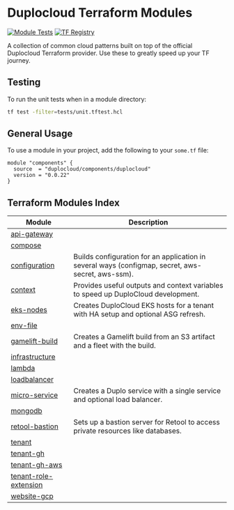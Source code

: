 # Duplocloud Terraform Modules  

[![Module Tests](https://github.com/duplocloud/terraform-duplocloud-components/actions/workflows/test.yml/badge.svg)](https://github.com/duplocloud/terraform-duplocloud-components/actions/workflows/test.yml) [![TF Registry](https://img.shields.io/badge/TF-Registry-%23844FBA?style=flat-square&logo=terraform)](https://registry.terraform.io/modules/duplocloud/components/duplocloud/latest)

A collection of common cloud patterns built on top of the official Duplocloud Terraform provider. Use these to greatly speed up your TF journey. 

## Testing  

To run the unit tests when in a module directory:  
```sh
tf test -filter=tests/unit.tftest.hcl
```

## General Usage  

To use a module in your project, add the following to your `some.tf` file:  
```hcl
module "components" {
  source  = "duplocloud/components/duplocloud"
  version = "0.0.22"
}
```

## Terraform Modules Index

| Module | Description |
|--------|-------------|
| [api-gateway](modules/api-gateway/README.md) | |
| [compose](modules/compose/README.md) | |
| [configuration](modules/configuration/README.md) | Builds configuration for an application in several ways (configmap, secret, aws-secret, aws-ssm). |
| [context](modules/context/README.md) | Provides useful outputs and context variables to speed up DuploCloud development. |
| [eks-nodes](modules/eks-nodes/README.md) | Creates DuploCloud EKS hosts for a tenant with HA setup and optional ASG refresh. |
| [env-file](modules/env-file/README.md) | |
| [gamelift-build](modules/gamelift-build/README.md) | Creates a Gamelift build from an S3 artifact and a fleet with the build. |
| [infrastructure](modules/infrastructure/README.md) | |
| [lambda](modules/lambda/README.md) | |
| [loadbalancer](modules/loadbalancer/README.md) | |
| [micro-service](modules/micro-service/README.md) | Creates a Duplo service with a single service and optional load balancer. |
| [mongodb](modules/mongodb/README.md) | |
| [retool-bastion](modules/retool-bastion/README.md) | Sets up a bastion server for Retool to access private resources like databases. |
| [tenant](modules/tenant/README.md) | |
| [tenant-gh](modules/tenant-gh/README.md) | |
| [tenant-gh-aws](modules/tenant-gh-aws/README.md) | |
| [tenant-role-extension](modules/tenant-role-extension/README.md) | |
| [website-gcp](modules/website-gcp/README.md) | |


